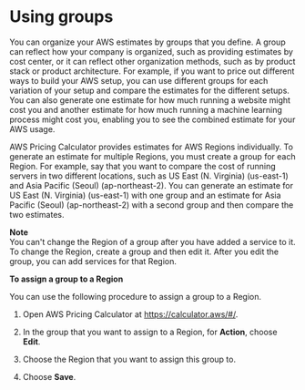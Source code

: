 # Using groups<a name="estimate-groups"></a>

You can organize your AWS estimates by groups that you define\. A group can reflect how your company is organized, such as providing estimates by cost center, or it can reflect other organization methods, such as by product stack or product architecture\. For example, if you want to price out different ways to build your AWS setup, you can use different groups for each variation of your setup and compare the estimates for the different setups\. You can also generate one estimate for how much running a website might cost you and another estimate for how much running a machine learning process might cost you, enabling you to see the combined estimate for your AWS usage\. 

AWS Pricing Calculator provides estimates for AWS Regions individually\. To generate an estimate for multiple Regions, you must create a group for each Region\. For example, say that you want to compare the cost of running servers in two different locations, such as US East \(N\. Virginia\) \(us\-east\-1\) and Asia Pacific \(Seoul\) \(ap\-northeast\-2\)\. You can generate an estimate for US East \(N\. Virginia\) \(us\-east\-1\) with one group and an estimate for Asia Pacific \(Seoul\) \(ap\-northeast\-2\) with a second group and then compare the two estimates\.

**Note**  
You can't change the Region of a group after you have added a service to it\. To change the Region, create a group and then edit it\. After you edit the group, you can add services for that Region\.<a name="assign-region"></a>

**To assign a group to a Region**

You can use the following procedure to assign a group to a Region\.

1. Open AWS Pricing Calculator at [https://calculator\.aws/\#/](https://calculator.aws/#/)\.

1. In the group that you want to assign to a Region, for **Action**, choose **Edit**\.

1. Choose the Region that you want to assign this group to\.

1. Choose **Save**\.